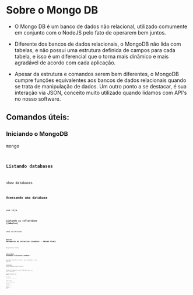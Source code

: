 # Sobre o Mongo DB

*  O Mongo DB é um banco de dados não relacional,       utilizado comumente em conjunto com o NodeJS pelo fato de operarem bem juntos.

* Diferente dos bancos de dados relacionais, o MongoDB não lida com tabelas, e não possui uma estrutura definida de campos para cada tabela, e isso é um diferencial que o torna mais dinâmico e mais agradável de acordo com cada aplicação.

* Apesar da estrutura e comandos serem bem diferentes, o MongoDB cumpre funções equivalentes aos bancos de dados relacionais quando se trata de manipulação de dados.
Um outro ponto a se destacar, é sua interação via JSON, conceito muito utilizado quando lidamos com API's no nosso software.

## Comandos úteis:

### Iniciando o MongoDB

<code>mongo<code>


### Listando databases

<code>show databases<code>


### Acessando uma database

<code>use loja<code>


### Listando as collections (tabelas)

<code>show collections<code>


### buscar documentos da collection 'produtos' - Método find()

<code>db.produtos.find()<code>


### adicionando docuemntos à collection 'produtos'

<code>db.produtos.insertOne({ codigo: 1, nome: 'Computador', preco: 3998.90})<code>


### adicionando varios documentos à uma collection

<code>db.produtos.insertMany([{ codigo: 2, nome: 'Geladeira', preco: 2434.00, status: 'esgotado'} , { codigo: 3, nome: 'Mouse', preco: 45.99, status: 'em estoque'}])<code>


### definindo condições de busca (where)

  #### Maior que '$gt'
  <code>db.produtos.find({preco: {$gt: 2000}})<code>

  #### Não possui '$nin'(not in)

  <code>db.produtos.find({codigo: {$nin: [20,23]}})<code>

  #### possui '$in'(not in)

  <code>db.produtos.find({codigo: {$in: [20,23]}})<code>

  #### Alterando um documento
  
  <code>db.produtos.updateOne({codigo: 20}, {$set: {preco: 3050}}) <code>

  #### Alterando um documento com mais de um filtro

  <code>db.produtos.updateOne({codigo: 20, preco: 3050}, {$set: {preco: 2000}})<code>


  #### Apagando um documento

  <code>db.produtos.deleteOne({ codigo: 20 })<code>

  #### Apagando todos os documentos de acordo com a condição

  <code>db.produtos.deleteMany({ codigo: 20 })<code>



